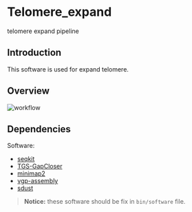 # Telomere_expand
telomere expand pipeline
## Introduction

This software is used for expand telomere.

## Overview
![workflow](images/AlleleFinderWorkflow.png)


## Dependencies

Software:

- [seqkit](https://bioinf.shenwei.me/seqkit/)
- [TGS-GapCloser](https://github.com/BGI-Qingdao/TGS-GapCloser)
- [minimap2](https://github.com/lh3/minimap2)
- [vgp-assembly](https://github.com/VGP/vgp-assembly)
- [sdust](https://github.com/lh3/sdust)

> **Notice:** these software should be fix in `bin/software` file.
